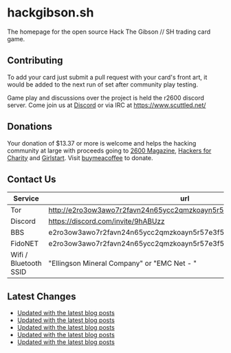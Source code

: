 # hackgibson.sh
The homepage for the open source Hack The Gibson // SH trading card game.


## Contributing

To add your card just submit a pull request with your card's front art, it would be added to the next run of set after community play testing.

Game play and discussions over the project is held the r2600 discord server. Come join us at [Discord](https://discord.com/invite/9hABUzz) or via IRC at https://www.scuttled.net/


## Donations

Your donation of $13.37 or more is welcome and helps the hacking community at large with proceeds going to [2600 Magazine](https://2600.com/), [Hackers for Charity](https://hackersforcharity.org) and [Girlstart](https://girlstart.org).  Visit [buymeacoffee](https://www.buymeacoffee.com/hackgibson.sh) to donate.


## Contact Us

Service | url
-|-
Tor | http://e2ro3ow3awo7r2favn24n65ycc2qmzkoayn5r57e3f56nvjwdcgg32ad.onion
Discord | https://discord.com/invite/9hABUzz
BBS | e2ro3ow3awo7r2favn24n65ycc2qmzkoayn5r57e3f56nvjwdcgg32ad.onion:23
FidoNET | e2ro3ow3awo7r2favn24n65ycc2qmzkoayn5r57e3f56nvjwdcgg32ad.onion:24554
Wifi / Bluetooth SSID | "Ellingson Mineral Company" or "EMC Net - <fidonet address>"

## Latest Changes
<!-- BLOG-POST-LIST:START -->
- [Updated with the latest blog posts](https://github.com/DFW2600/hackgibson.sh/commit/9d3552f3809ff046ed848d3a260acf5abe90ad83)
- [Updated with the latest blog posts](https://github.com/DFW2600/hackgibson.sh/commit/55bef0ff17ae3fcd1b679ceed31c791d302f224d)
- [Updated with the latest blog posts](https://github.com/DFW2600/hackgibson.sh/commit/b973079eea07e5d1d9fcf3f1da65609e72035825)
- [Updated with the latest blog posts](https://github.com/DFW2600/hackgibson.sh/commit/ce102c48b4ec698e5fefabddf3de222c4f5cb5f6)
- [Updated with the latest blog posts](https://github.com/DFW2600/hackgibson.sh/commit/5042a34f8f21be15ff7cdc8acb622031eb907a01)
<!-- BLOG-POST-LIST:END -->
